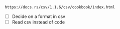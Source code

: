 	https://docs.rs/csv/1.1.6/csv/cookbook/index.html

- [ ] Decide on a format in csv
- [ ] Read csv instead of code